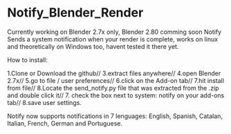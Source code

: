# Notify_Blender_Render
Currently working on Blender 2.7x only, Blender 2.80 comming soon
Notify Sends a system notification when your render is complete, 
works on linux and theoretically on Windows too, 
havent tested it there yet.

How to install:

1.Clone or Download the github//
3.extract files anywhere//
4.open Blender 2.7x//
5.go to file / user preferences//
6.click on the Add-on tab//
7.hit install from file//
8.Locate the send_notify.py file that was extracted from the .zip and double click it//
7. check the box next to system: notify on your add-ons tab//
8.save user settings.


Notify now supports notifications in 7 lenguages: English, Spanish, Catalan, Italian, French, German and Portuguese.



